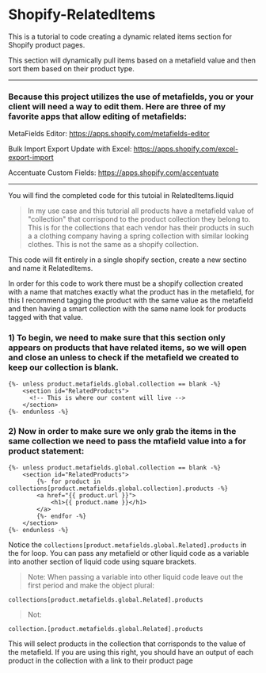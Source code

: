 # Shopify-RelatedItems
This is a tutorial to code creating a dynamic related items section for Shopify product pages. 

This section will dynamically pull items based on a metafield value and then sort them based on their product type. 

---
### Because this project utilizes the use of metafields, you or your client will need a way to edit them. Here are three of my favorite apps that allow editing of metafields:

MetaFields Editor:
https://apps.shopify.com/metafields-editor

Bulk Import Export Update with Excel:
https://apps.shopify.com/excel-export-import

Accentuate Custom Fields:
https://apps.shopify.com/accentuate

---

You will find the completed code for this tutoial in RelatedItems.liquid

> In my use case and this tutorial all products have a metafield value of "collection" that corrispond to the product collection they belong to. This is for the collections that each vendor has their products in such a a clothing company having a spring collection with similar looking clothes. This is not the same as a shopify collection.

This code will fit entirely in a single shopify section, create a new sectino and name it RelatedItems.

In order for this code to work there must be a shopify collection created with a name that matches exactly what the product has in the metafield, for this I recommend tagging the product with the same value as the metafield and then having a smart collection with the same name look for products tagged with that value. 

### 1) To begin, we need to make sure that this section only appears on products that have related items, so we will open and close an unless to check if the metafield we created to keep our collection is blank.
```
{%- unless product.metafields.global.collection == blank -%}
    <section id="RelatedProducts">
      <!-- This is where our content will live -->
    </section>
{%- endunless -%}
```
### 2) Now in order to make sure we only grab the items in the same collection we need to pass the mtafield value into a for product statement:
```
{%- unless product.metafields.global.collection == blank -%}
    <section id="RelatedProducts">
        {%- for product in collections[product.metafields.global.collection].products -%}
        <a href="{{ product.url }}">
            <h1>{{ product.name }}</h1>
        </a>
        {%- endfor -%}
    </section>
{%- endunless -%}
```
Notice the `collections[product.metafields.global.Related].products` in the for loop. You can pass any metafield or other liquid code as a variable into another section of liquid code using square brackets.

>Note: When passing a variable into other liquid code leave out the first period and make the object plural:

```collections[product.metafields.global.Related].products```

>Not:

```collection.[product.metafields.global.Related].products```

This will select products in the collection that corrisponds to the value of the metafield. If you are using this right, you should have an output of each product in the collection with a link to their product page
